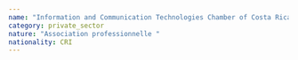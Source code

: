 ```yaml
---
name: "Information and Communication Technologies Chamber of Costa Rica (CAMTIC)"
category: private_sector
nature: "Association professionnelle "
nationality: CRI
---
```

    